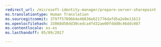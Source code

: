 ```yaml
---
redirect_url: /microsoft-identity-manager/prepare-server-sharepoint
ms.translationtype: Human Translation
ms.sourcegitcommit: 3797f5789bb4e48836eb21776dafd5a2e0e11613
ms.openlocfilehash: 33868d58dd30cedca4fd32ae00fddd0c46ddc087
ms.contentlocale: es-es
ms.lasthandoff: 05/09/2017

---
```


